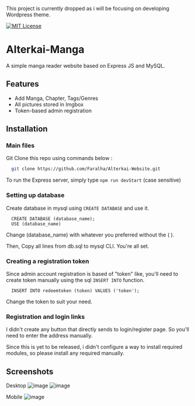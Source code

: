 This project is currently dropped as i will be focusing on developing Wordpress theme.


[![MIT License](https://img.shields.io/badge/License-MIT-green.svg)](https://choosealicense.com/licenses/mit/)



# Alterkai-Manga

A simple manga reader website based on Express JS and MySQL.



## Features

- Add Manga, Chapter, Tags/Genres
- All pictures stored in Imgbox
- Token-based admin registration



## Installation

### Main files 
Git Clone this repo using commands below : 

```bash
  git clone https://github.com/Faralha/Alterkai-Website.git
```
To run the Express server, simply type `npm run devStart` (case sensitive)

### Setting up database
Create database in mysql using `CREATE DATABASE` and use it.

```mysql
  CREATE DATABASE (database_name);
  USE (database_name)
```
Change (database_name) with whatever you preferred without the ( ).

Then, Copy all lines from db.sql to mysql CLI. You're all set.

### Creating a registration token

Since admin account registration is based of "token" like, you'll need to create token manually using the sql `INSERT INTO` function.

```mysql
  INSERT INTO redeemtoken (token) VALUES ('token');
```

Change the token to suit your need.

### Registration and login links

I didn't create any button that directly sends to login/register page. So you'll need to enter the address manually.

Since this is yet to be released, i didn't configure a way to install required modules, so please install any required manually.
## Screenshots

Desktop
![image](https://github.com/Faralha/Alterkai-Website/assets/69440085/3d34b570-b3c4-486b-bb6e-4e1fccd2e4ff)
![image](https://github.com/Faralha/Alterkai-Website/assets/69440085/f077518f-a67a-4387-bdca-6bc0f3101d7f)

Mobile
![image](https://github.com/Faralha/Alterkai-Website/assets/69440085/cea594e2-5431-455b-ac7c-e680273673b4)

